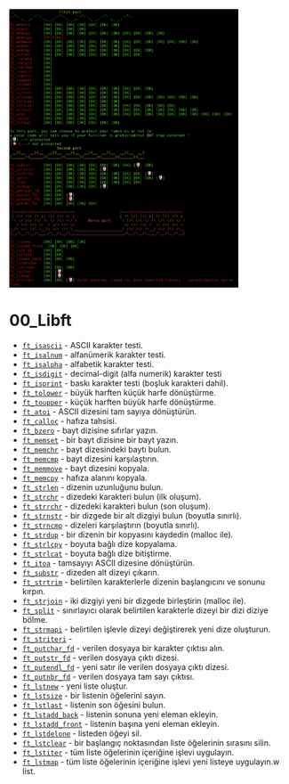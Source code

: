 <img src="https://github.com/SamedHOPA/00_Libft/blob/main/libft_test.png" width="auto" height="500px">

# 00_Libft

* [`ft_isascii`](libft/ft_isascii.c)			    - ASCII karakter testi.
* [`ft_isalnum`](libft/ft_isalnum.c)			    - alfanümerik karakter testi.
* [`ft_isalpha`](libft/ft_isalpha.c)			    - alfabetik karakter testi.
* [`ft_isdigit`](libft/ft_isdigit.c)			    - decimal-digit (alfa numerik) karakter testi
* [`ft_isprint`](libft/ft_isprint.c)			    - baskı karakter testi (boşluk karakteri dahil).
* [`ft_tolower`](libft/ft_tolower.c)			    - büyük harften küçük harfe dönüştürme.
* [`ft_toupper`](libft/ft_toupper.c)			    - küçük harften büyük harfe dönüştürme.
* [`ft_atoi`](libft/ft_atoi.c)		            - ASCII dizesini tam sayıya dönüştürün.
* [`ft_calloc`](libft/ft_calloc.c)	            - hafıza tahsisi.
* [`ft_bzero`](libft/ft_bzero.c)		            - bayt dizisine sıfırlar yazın.
* [`ft_memset`](libft/ft_memset.c)		        - bir bayt dizisine bir bayt yazın.
* [`ft_memchr`](libft/ft_memchr.c)		        - bayt dizesindeki baytı bulun.
* [`ft_memcmp`](libft/ft_memcmp.c)		        - bayt dizesini karşılaştırın.
* [`ft_memmove`](libft/ft_memmove.c)	            - bayt dizesini kopyala.
* [`ft_memcpy`](libft/ft_memcpy.c)		        - hafıza alanını kopyala.
* [`ft_strlen`](libft/ft_strlen.c)			    - dizenin uzunluğunu bulun.
* [`ft_strchr`](libft/ft_strchr.c)			    - dizedeki karakteri bulun (ilk oluşum).
* [`ft_strrchr`](libft/ft_strrchr.c)			    - dizedeki karakteri bulun (son oluşum).
* [`ft_strnstr`](libft/ft_strnstr.c)			    - bir dizgede bir alt dizgiyi bulun (boyutla sınırlı).
* [`ft_strncmp`](libft/ft_strncmp.c) 			    - dizeleri karşılaştırın (boyutla sınırlı).
* [`ft_strdup`](libft/ft_strdup.c)			    - bir dizenin bir kopyasını kaydedin (malloc ile).
* [`ft_strlcpy`](libft/ft_strlcpy.c)			    - boyuta bağlı dize kopyalama.
* [`ft_strlcat`](libft/ft_strlcat.c)			    - boyuta bağlı dize bitiştirme.
* [`ft_itoa`](libft/ft_itoa.c)				    - tamsayıyı ASCII dizesine dönüştürün.
* [`ft_substr`](libft/ft_substr.c)			    - dizeden alt dizeyi çıkarın.
* [`ft_strtrim`](libft/ft_strtrim.c)			    - belirtilen karakterlerle dizenin başlangıcını ve sonunu kırpın.
* [`ft_strjoin`](libft/ft_strjoin.c)			    - iki dizgiyi yeni bir dizgede birleştirin (malloc ile).
* [`ft_split`](libft/ft_split.c)				    - sınırlayıcı olarak belirtilen karakterle dizeyi bir dizi diziye bölme.
* [`ft_strmapi`](libft/ft_strmapi.c)			    - belirtilen işlevle dizeyi değiştirerek yeni dize oluşturun.
* [`ft_striteri`](libft/ft_striteri.c)		    - 
* [`ft_putchar_fd`](libft/ft_putchar_fd.c)	    - verilen dosyaya bir karakter çıktısı alın.
* [`ft_putstr_fd`](libft/ft_putstr_fd.c)		    - verilen dosyaya çıktı dizesi.
* [`ft_putendl_fd`](libft/ft_putendl_fd.c)	    - yeni satır ile verilen dosyaya çıktı dizesi.
* [`ft_putnbr_fd`](libft/ft_putnbr_fd.c)		    - verilen dosyaya tam sayı çıktısı.
* [`ft_lstnew`](libft/ft_lstnew.c)			    - yeni liste oluştur.
* [`ft_lstsize`](libft/ft_lstsize.c)			    - bir listenin öğelerini sayın.
* [`ft_lstlast`](libft/ft_lstlast.c)			    - listenin son öğesini bulun.
* [`ft_lstadd_back`](libft/ft_lstadd_back.c)	    - listenin sonuna yeni eleman ekleyin.
* [`ft_lstadd_front`](libft/ft_lstadd_front.c)    -  listenin başına yeni eleman ekleyin.
* [`ft_lstdelone`](libft/ft_lstdelone.c)		    - listeden öğeyi sil.
* [`ft_lstclear`](libft/ft_lstclear.c)			- bir başlangıç ​​noktasından liste öğelerinin sırasını silin.
* [`ft_lstiter`](libft/ft_lstiter.c)			    - tüm liste öğelerinin içeriğine işlevi uygulayın.
* [`ft_lstmap`](libft/ft_lstmap.c)				- tüm liste öğelerinin içeriğine işlevi yeni listeye uygulayın.w list.

